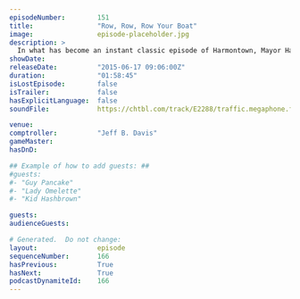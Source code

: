 ```yaml
---
episodeNumber:        151
title:                "Row, Row, Row Your Boat"
image:                episode-placeholder.jpg
description: >
  In what has become an instant classic episode of Harmontown, Mayor Harmon is joined by Paget Brewster, Curtis Armstrong, Jeff Davis, Erin McGathy, Spencer Crittenden, Demorge Brown and more for a non-stop insane episode. Watch the video at Harmontown.c...
showDate:             
releaseDate:          "2015-06-17 09:06:00Z"
duration:             "01:58:45"
isLostEpisode:        false
isTrailer:            false
hasExplicitLanguage:  false
soundFile:            https://chtbl.com/track/E2288/traffic.megaphone.fm/STA7362760529.mp3?updated=1561592039

venue:                
comptroller:          "Jeff B. Davis"
gameMaster:           
hasDnD:               

## Example of how to add guests: ##
#guests:
#- "Guy Pancake"
#- "Lady Omelette"
#- "Kid Hashbrown"

guests:
audienceGuests:

# Generated.  Do not change:
layout:               episode
sequenceNumber:       166
hasPrevious:          True
hasNext:              True
podcastDynamiteId:    166
---
```


<!-- The episode description will be rendered here -->
<!-- Add your content below here -->

